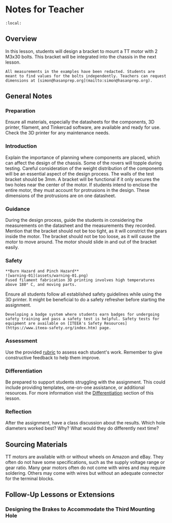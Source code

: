 # Notes for Teacher

```{contents}
:local:
```

## Overview

In this lesson, students will design a bracket to mount a TT motor with 2 M3x30 bolts. This bracket will be integrated into the chassis in the next lesson.

```{attention}
All measurements in the examples have been redacted. Students are meant to find values for the bolts independently. Teachers can request dimensions at [simon@hasanprep.org](mailto:simon@hasanprep.org). 
```

## General Notes

### Preparation

Ensure all materials, especially the datasheets for the components, 3D printer, filament, and Tinkercad software, are available and ready for use. Check the 3D printer for any maintenance needs. 

### Introduction

Explain the importance of planning where components are placed, which can affect the design of the chassis. Some of the rovers will topple during testing. Careful consideration of the weight distribution of the components will be an essential aspect of the design process. The walls of the test bracket should be 3mm. A bracket will be functional if it only secures the two holes near the center of the motor. If students intend to enclose the entire motor, they must account for protrusions in the design. These dimensions of the protrusions are on one datasheet.

### Guidance

During the design process, guide the students in considering the measurements on the datasheet and the measurements they recorded. Mention that the bracket should not be too tight, as it will constrict the gears inside the motor. The bracket should not be too loose, as it will cause the motor to move around. The motor should slide in and out of the bracket easily. 

### Safety

```{warning}
**Burn Hazard and Pinch Hazard**
![warning-01](assets/warning-01.png)
Fused filament fabrication 3D printing involves high temperatures above 180° C, and moving parts.
```

Ensure all students follow all established safety guidelines while using the 3D printer.  It might be beneficial to do a safety refresher before starting the assignment. 

```{tip}
Developing a badge system where students earn badges for undergoing safety training and pass a safety test is helpful. Safety tests for equipment are available on [ITEEA's Safety Resources](https://www.iteea-safety.org/index.htm) page. 
```

### Assessment

Use the provided [rubric](../assessment/assessment-02.md) to assess each student's work. Remember to give constructive feedback to help them improve. 

### Differentiation

Be prepared to support students struggling with the assignment. This could include providing templates, one-on-one assistance, or additional resources. For more information visit the [Differentiation](../differentiation/differentiation-02.md) section of this lesson.

### Reflection

After the assignment, have a class discussion about the results. Which hole diameters worked best? Why? What would they do differently next time? 

## Sourcing Materials

TT motors are available with or without wheels on Amazon and eBay. They often do not have some specifications, such as the supply voltage range or gear ratio. Many gear motors often do not come with wires and may require soldering. Others may come with wires but without an adequate connector for the terminal blocks.

## Follow-Up Lessons or Extensions

### Designing the Brakes to Accommodate the Third Mounting Hole

